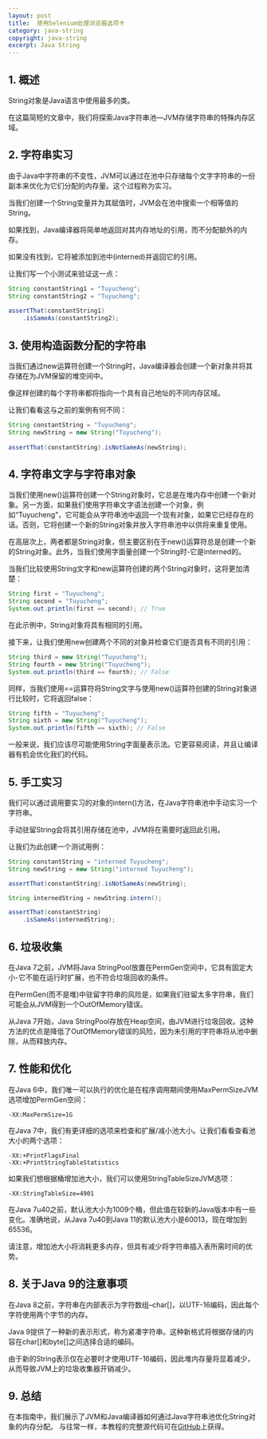 ```yaml
---
layout: post
title:  使用Selenium处理浏览器选项卡
category: java-string
copyright: java-string
excerpt: Java String
---
```


## 1. 概述

String对象是Java语言中使用最多的类。

在这篇简短的文章中，我们将探索Java字符串池—JVM存储字符串的特殊内存区域。

## 2. 字符串实习

由于Java中字符串的不变性，JVM可以通过在池中只存储每个文字字符串的一份副本来优化为它们分配的内存量。这个过程称为实习。

当我们创建一个String变量并为其赋值时，JVM会在池中搜索一个相等值的String。

如果找到，Java编译器将简单地返回对其内存地址的引用，而不分配额外的内存。

如果没有找到，它将被添加到池中(interned)并返回它的引用。

让我们写一个小测试来验证这一点：

```java
String constantString1 = "Tuyucheng";
String constantString2 = "Tuyucheng";
        
assertThat(constantString1)
    .isSameAs(constantString2);
```

## 3. 使用构造函数分配的字符串

当我们通过new运算符创建一个String时，Java编译器会创建一个新对象并将其存储在为JVM保留的堆空间中。

像这样创建的每个字符串都将指向一个具有自己地址的不同内存区域。

让我们看看这与之前的案例有何不同：

```java
String constantString = "Tuyucheng";
String newString = new String("Tuyucheng");
 
assertThat(constantString).isNotSameAs(newString);
```

## 4. 字符串文字与字符串对象

当我们使用new()运算符创建一个String对象时，它总是在堆内存中创建一个新对象。另一方面，如果我们使用字符串文字语法创建一个对象，例如“Tuyucheng”，它可能会从字符串池中返回一个现有对象，如果它已经存在的话。否则，它将创建一个新的String对象并放入字符串池中以供将来重复使用。

在高层次上，两者都是String对象，但主要区别在于new()运算符总是创建一个新的String对象。此外，当我们使用字面量创建一个String时-它是interned的。

当我们比较使用String文字和new运算符创建的两个String对象时，这将更加清楚：

```java
String first = "Tuyucheng"; 
String second = "Tuyucheng"; 
System.out.println(first == second); // True
```

在此示例中，String对象将具有相同的引用。

接下来，让我们使用new创建两个不同的对象并检查它们是否具有不同的引用：

```java
String third = new String("Tuyucheng");
String fourth = new String("Tuyucheng"); 
System.out.println(third == fourth); // False
```

同样，当我们使用==运算符将String文字与使用new()运算符创建的String对象进行比较时，它将返回false：

```java
String fifth = "Tuyucheng";
String sixth = new String("Tuyucheng");
System.out.println(fifth == sixth); // False
```

一般来说，我们应该尽可能使用String字面量表示法。它更容易阅读，并且让编译器有机会优化我们的代码。

## 5. 手工实习

我们可以通过调用要实习的对象的intern()方法，在Java字符串池中手动实习一个字符串。

手动驻留String会将其引用存储在池中，JVM将在需要时返回此引用。

让我们为此创建一个测试用例：

```java
String constantString = "interned Tuyucheng";
String newString = new String("interned Tuyucheng");

assertThat(constantString).isNotSameAs(newString);

String internedString = newString.intern();

assertThat(constantString)
    .isSameAs(internedString);
```

## 6. 垃圾收集

在Java 7之前，JVM将Java StringPool放置在PermGen空间中，它具有固定大小-它不能在运行时扩展，也不符合垃圾回收的条件。

在PermGen(而不是堆)中驻留字符串的风险是，如果我们驻留太多字符串，我们可能会从JVM得到一个OutOfMemory错误。

从Java 7开始，Java StringPool存放在Heap空间，由JVM进行垃圾回收。这种方法的优点是降低了OutOfMemory错误的风险，因为未引用的字符串将从池中删除，从而释放内存。

## 7. 性能和优化

在Java 6中，我们唯一可以执行的优化是在程序调用期间使用MaxPermSizeJVM选项增加PermGen空间：

```shell
-XX:MaxPermSize=1G
```

在Java 7中，我们有更详细的选项来检查和扩展/减小池大小。让我们看看查看池大小的两个选项：

```shell
-XX:+PrintFlagsFinal
-XX:+PrintStringTableStatistics
```

如果我们想根据桶增加池大小，我们可以使用StringTableSizeJVM选项：

```shell
-XX:StringTableSize=4901
```

在Java 7u40之前，默认池大小为1009个桶，但此值在较新的Java版本中有一些变化。准确地说，从Java 7u40到Java 11的默认池大小是60013，现在增加到65536。

请注意，增加池大小将消耗更多内存，但具有减少将字符串插入表所需时间的优势。

## 8. 关于Java 9的注意事项

在Java 8之前，字符串在内部表示为字符数组–char[]，以UTF-16编码，因此每个字符使用两个字节的内存。

Java 9提供了一种新的表示形式，称为紧凑字符串。这种新格式将根据存储的内容在char[]和byte[]之间选择合适的编码。

由于新的String表示仅在必要时才使用UTF-16编码，因此堆内存量将显着减少，从而导致JVM上的垃圾收集器开销减少。

## 9. 总结

在本指南中，我们展示了JVM和Java编译器如何通过Java字符串池优化String对象的内存分配。
与往常一样，本教程的完整源代码可在[GitHub](https://github.com/tu-yucheng/taketoday-tutorial4j/tree/master/java-core-modules/java-string-algorithms-1)上获得。
